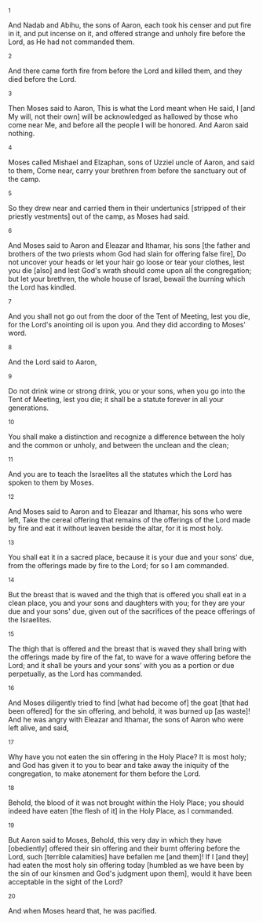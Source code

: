 <sup>1</sup> 

And Nadab and Abihu, the sons of Aaron, each took his censer and put fire in it, and put incense on it, and offered strange and unholy fire before the Lord, as He had not commanded them. 

<sup>2</sup> 

And there came forth fire from before the Lord and killed them, and they died before the Lord. 

<sup>3</sup> 

Then Moses said to Aaron, This is what the Lord meant when He said, I [and My will, not their own] will be acknowledged as hallowed by those who come near Me, and before all the people I will be honored. And Aaron said nothing. 

<sup>4</sup> 

Moses called Mishael and Elzaphan, sons of Uzziel uncle of Aaron, and said to them, Come near, carry your brethren from before the sanctuary out of the camp. 

<sup>5</sup> 

So they drew near and carried them in their undertunics [stripped of their priestly vestments] out of the camp, as Moses had said. 

<sup>6</sup> 

And Moses said to Aaron and Eleazar and Ithamar, his sons [the father and brothers of the two priests whom God had slain for offering false fire], Do not uncover your heads or let your hair go loose or tear your clothes, lest you die [also] and lest God's wrath should come upon all the congregation; but let your brethren, the whole house of Israel, bewail the burning which the Lord has kindled. 

<sup>7</sup> 

And you shall not go out from the door of the Tent of Meeting, lest you die, for the Lord's anointing oil is upon you. And they did according to Moses' word. 

<sup>8</sup> 

And the Lord said to Aaron, 

<sup>9</sup> 

Do not drink wine or strong drink, you or your sons, when you go into the Tent of Meeting, lest you die; it shall be a statute forever in all your generations. 

<sup>10</sup> 

You shall make a distinction and recognize a difference between the holy and the common or unholy, and between the unclean and the clean; 

<sup>11</sup> 

And you are to teach the Israelites all the statutes which the Lord has spoken to them by Moses. 

<sup>12</sup> 

And Moses said to Aaron and to Eleazar and Ithamar, his sons who were left, Take the cereal offering that remains of the offerings of the Lord made by fire and eat it without leaven beside the altar, for it is most holy. 

<sup>13</sup> 

You shall eat it in a sacred place, because it is your due and your sons' due, from the offerings made by fire to the Lord; for so I am commanded. 

<sup>14</sup> 

But the breast that is waved and the thigh that is offered you shall eat in a clean place, you and your sons and daughters with you; for they are your due and your sons' due, given out of the sacrifices of the peace offerings of the Israelites. 

<sup>15</sup> 

The thigh that is offered and the breast that is waved they shall bring with the offerings made by fire of the fat, to wave for a wave offering before the Lord; and it shall be yours and your sons' with you as a portion or due perpetually, as the Lord has commanded. 

<sup>16</sup> 

And Moses diligently tried to find [what had become of] the goat [that had been offered] for the sin offering, and behold, it was burned up [as waste]! And he was angry with Eleazar and Ithamar, the sons of Aaron who were left alive, and said, 

<sup>17</sup> 

Why have you not eaten the sin offering in the Holy Place? It is most holy; and God has given it to you to bear and take away the iniquity of the congregation, to make atonement for them before the Lord. 

<sup>18</sup> 

Behold, the blood of it was not brought within the Holy Place; you should indeed have eaten [the flesh of it] in the Holy Place, as I commanded. 

<sup>19</sup> 

But Aaron said to Moses, Behold, this very day in which they have [obediently] offered their sin offering and their burnt offering before the Lord, such [terrible calamities] have befallen me [and them]! If I [and they] had eaten the most holy sin offering today [humbled as we have been by the sin of our kinsmen and God's judgment upon them], would it have been acceptable in the sight of the Lord? 

<sup>20</sup> 

And when Moses heard that, he was pacified.